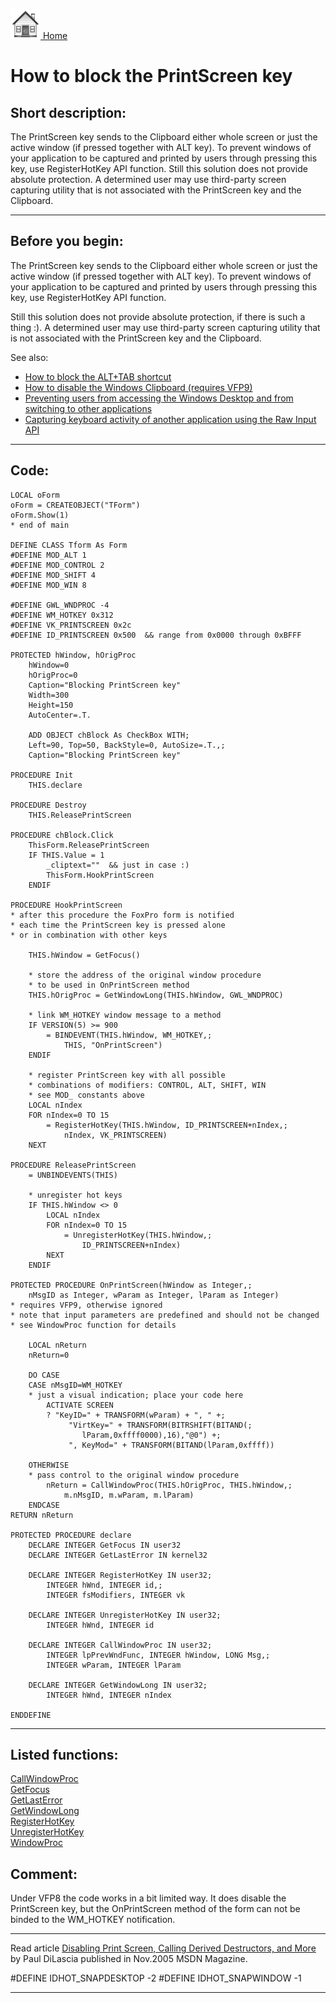 [<img src="../images/home.png"> Home ](https://github.com/VFPX/Win32API)  

# How to block the PrintScreen key

## Short description:
The PrintScreen key sends to the Clipboard either whole screen or just the active window (if pressed together with ALT key). To prevent windows of your application to be captured and printed by users through pressing this key, use RegisterHotKey API function. Still this solution does not provide absolute protection. A determined user may use third-party screen capturing utility that is not associated with the PrintScreen key and the Clipboard.   
***  


## Before you begin:
The PrintScreen key sends to the Clipboard either whole screen or just the active window (if pressed together with ALT key). To prevent windows of your application to be captured and printed by users through pressing this key, use RegisterHotKey API function.  

Still this solution does not provide absolute protection, if there is such a thing :). A determined user may use third-party screen capturing utility that is not associated with the PrintScreen key and the Clipboard.   

See also:

* [How to block the ALT+TAB shortcut](sample_432.md)  
* [How to disable the Windows Clipboard (requires VFP9)](sample_488.md)  
* [Preventing users from accessing the Windows Desktop and from switching to other applications](sample_492.md)  
* [Capturing keyboard activity of another application using the Raw Input API](sample_572.md)  

  
***  


## Code:
```foxpro  
LOCAL oForm
oForm = CREATEOBJECT("TForm")
oForm.Show(1)
* end of main

DEFINE CLASS Tform As Form
#DEFINE MOD_ALT 1
#DEFINE MOD_CONTROL 2
#DEFINE MOD_SHIFT 4
#DEFINE MOD_WIN 8

#DEFINE GWL_WNDPROC -4
#DEFINE WM_HOTKEY 0x312
#DEFINE VK_PRINTSCREEN 0x2c
#DEFINE ID_PRINTSCREEN 0x500  && range from 0x0000 through 0xBFFF

PROTECTED hWindow, hOrigProc
	hWindow=0
	hOrigProc=0
	Caption="Blocking PrintScreen key"
	Width=300
	Height=150
	AutoCenter=.T.

	ADD OBJECT chBlock As CheckBox WITH;
	Left=90, Top=50, BackStyle=0, AutoSize=.T.,;
	Caption="Blocking PrintScreen key"

PROCEDURE Init
	THIS.declare

PROCEDURE Destroy
	THIS.ReleasePrintScreen

PROCEDURE chBlock.Click
	ThisForm.ReleasePrintScreen
	IF THIS.Value = 1
		_cliptext=""  && just in case :)
		ThisForm.HookPrintScreen
	ENDIF
	
PROCEDURE HookPrintScreen
* after this procedure the FoxPro form is notified
* each time the PrintScreen key is pressed alone
* or in combination with other keys

	THIS.hWindow = GetFocus()

	* store the address of the original window procedure
	* to be used in OnPrintScreen method
	THIS.hOrigProc = GetWindowLong(THIS.hWindow, GWL_WNDPROC)

	* link WM_HOTKEY window message to a method
	IF VERSION(5) >= 900
		= BINDEVENT(THIS.hWindow, WM_HOTKEY,;
			THIS, "OnPrintScreen")
	ENDIF

	* register PrintScreen key with all possible
	* combinations of modifiers: CONTROL, ALT, SHIFT, WIN
	* see MOD_ constants above
	LOCAL nIndex
	FOR nIndex=0 TO 15
		= RegisterHotKey(THIS.hWindow, ID_PRINTSCREEN+nIndex,;
			nIndex, VK_PRINTSCREEN)
	NEXT

PROCEDURE ReleasePrintScreen
	= UNBINDEVENTS(THIS)
	
	* unregister hot keys
	IF THIS.hWindow <> 0
		LOCAL nIndex
		FOR nIndex=0 TO 15
			= UnregisterHotKey(THIS.hWindow,;
				ID_PRINTSCREEN+nIndex)
		NEXT
	ENDIF

PROTECTED PROCEDURE OnPrintScreen(hWindow as Integer,;
	nMsgID as Integer, wParam as Integer, lParam as Integer)
* requires VFP9, otherwise ignored
* note that input parameters are predefined and should not be changed
* see WindowProc function for details

	LOCAL nReturn
	nReturn=0
	
	DO CASE
	CASE nMsgID=WM_HOTKEY
	* just a visual indication; place your code here
		ACTIVATE SCREEN
		? "KeyID=" + TRANSFORM(wParam) + ", " +;
			 "VirtKey=" + TRANSFORM(BITRSHIFT(BITAND(;
			 	lParam,0xffff0000),16),"@0") +;
			 ", KeyMod=" + TRANSFORM(BITAND(lParam,0xffff))
		
	OTHERWISE
	* pass control to the original window procedure
		nReturn = CallWindowProc(THIS.hOrigProc, THIS.hWindow,;
			m.nMsgID, m.wParam, m.lParam)
	ENDCASE
RETURN nReturn

PROTECTED PROCEDURE declare
	DECLARE INTEGER GetFocus IN user32
	DECLARE INTEGER GetLastError IN kernel32

	DECLARE INTEGER RegisterHotKey IN user32;
		INTEGER hWnd, INTEGER id,;
		INTEGER fsModifiers, INTEGER vk

	DECLARE INTEGER UnregisterHotKey IN user32;
		INTEGER hWnd, INTEGER id

	DECLARE INTEGER CallWindowProc IN user32;
		INTEGER lpPrevWndFunc, INTEGER hWindow, LONG Msg,;
		INTEGER wParam, INTEGER lParam

	DECLARE INTEGER GetWindowLong IN user32;
		INTEGER hWnd, INTEGER nIndex

ENDDEFINE  
```  
***  


## Listed functions:
[CallWindowProc](../libraries/user32/CallWindowProc.md)  
[GetFocus](../libraries/user32/GetFocus.md)  
[GetLastError](../libraries/kernel32/GetLastError.md)  
[GetWindowLong](../libraries/user32/GetWindowLong.md)  
[RegisterHotKey](../libraries/user32/RegisterHotKey.md)  
[UnregisterHotKey](../libraries/user32/UnregisterHotKey.md)  
[WindowProc](../libraries/kernel32/WindowProc.md)  

## Comment:
Under VFP8 the code works in a bit limited way. It does disable the PrintScreen key, but the OnPrintScreen method of the form can not be binded to the WM_HOTKEY notification.  
  
* * *  
Read article <a href="http://msdn.microsoft.com/msdnmag/issues/05/11/CatWork/">Disabling Print Screen, Calling Derived Destructors, and More</a> by Paul DiLascia published in Nov.2005 MSDN Magazine.  
  
<div class=precode>#DEFINE IDHOT_SNAPDESKTOP -2  
#DEFINE IDHOT_SNAPWINDOW -1  
</div>  
  
***  

